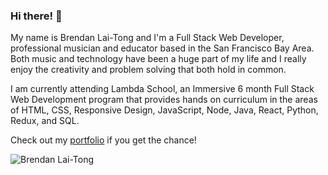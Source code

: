 ### Hi there! 👋
My name is Brendan Lai-Tong and I'm a Full Stack Web Developer, professional musician and educator based in the San Francisco Bay Area. Both music and technology have been a huge part of my life and I really enjoy the creativity and problem solving that both hold in common. 

I am currently attending Lambda School, an Immersive 6 month Full Stack Web Development program that provides hands on curriculum in the areas of HTML, CSS, Responsive Design, JavaScript, Node, Java, React, Python, Redux, and SQL.

Check out my [portfolio](https://portfolio-flax-theta.vercel.app/) if you get the chance!

![Brendan Lai-Tong](https://github-readme-stats.vercel.app/api?username=kai-blt)

<!--
**kai-blt/kai-blt** is a ✨ _special_ ✨ repository because its `README.md` (this file) appears on your GitHub profile.

